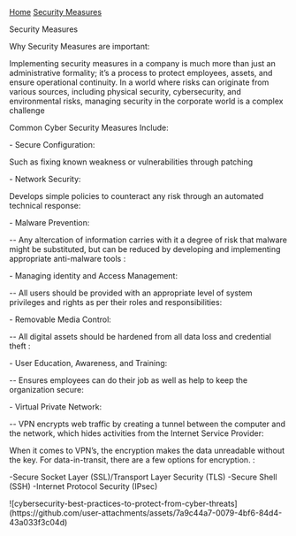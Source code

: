 <!DOCTYPE html>
<html lang="en">
<head>
    <meta charset="UTF-8">
    <meta name="viewport" content="width=device-width, initial-scale=1.0">
    <title>About Us</title>
	<link rel = "stylesheet" href = "https://cse005.github.io/style.css"/>
</head>
<body>
  <nav> 
    <a href = "https://cse005.github.io/website.html">Home</a>
    <a href = "https://cse005.github.io/.html">Security Measures</a>
  </nav>
   <p>Security Measures </p>
<p>Why Security Measures are important: </p>
<p>Implementing security measures in a company is much more than just an administrative formality;
		it’s a process to protect employees, assets, and ensure operational continuity. 
		In a world where risks can originate from various sources, including physical security, cybersecurity, and environmental risks,
		managing security in the corporate world is a complex challenge 
</p>
<p> Common Cyber Security Measures Include: </p>
<p> - Secure Configuration:
<p>       Such as fixing known weakness or vulnerabilities through patching</p>
	 <p>- Network Security:</p>
		<p>        Develops simple policies to counteract any risk through an automated technical response: </p>
	<p> - Malware Prevention: </p>
		<p>      -- Any altercation of information carries with it a degree of risk that malware might be substituted,
		  but can be reduced by developing and implementing appropriate anti-malware tools :</p>
	<p> - Managing identity and Access Management: </p>
		 <p>     -- All users should be provided with an appropriate level of system privileges and rights as per their roles and responsibilities: </p>
	<p> - Removable Media Control: </p>
		 <p>    -- All digital assets should be hardened from all data loss and credential theft : </p>
	<p> - User Education, Awareness, and Training: </p>
		  <p>   -- Ensures employees can do their job as well as help to keep the organization secure: </p>
	<p> - Virtual Private Network: </p>
		  <p>   -- VPN encrypts web traffic by creating a tunnel between the computer and the network, which hides activities from the Internet Service Provider:</p>
 </p>
 <p>When it comes to VPN’s, the encryption makes the data unreadable without the key. For data-in-transit, there are a few options for encryption. :
<p> 	-Secure Socket Layer (SSL)/Transport Layer Security (TLS) 
		-Secure Shell (SSH) 
		-Internet Protocol Security (IPsec) 
</p>
	![cybersecurity-best-practices-to-protect-from-cyber-threats](https://github.com/user-attachments/assets/7a9c44a7-0079-4bf6-84d4-43a033f3c04d)
 
 
 
